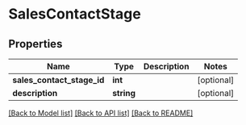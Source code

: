 # SalesContactStage

## Properties
Name | Type | Description | Notes
------------ | ------------- | ------------- | -------------
**sales_contact_stage_id** | **int** |  | [optional] 
**description** | **string** |  | [optional] 

[[Back to Model list]](../../README.md#documentation-for-models) [[Back to API list]](../../README.md#documentation-for-api-endpoints) [[Back to README]](../../README.md)

